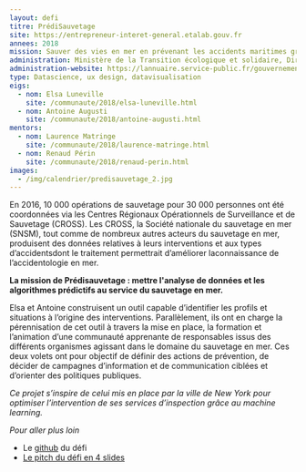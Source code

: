 ```yaml
---
layout: defi
titre: PrédiSauvetage
site: https://entrepreneur-interet-general.etalab.gouv.fr
annees: 2018
mission: Sauver des vies en mer en prévenant les accidents maritimes grâce aux données
administration: Ministère de la Transition écologique et solidaire, Direction des affaires maritimes
administration-website: https://lannuaire.service-public.fr/gouvernement/administration-centrale-ou-ministere_170825
type: Datascience, ux design, datavisualisation
eigs:
  - nom: Elsa Luneville
    site: /communaute/2018/elsa-luneville.html
  - nom: Antoine Augusti
    site: /communaute/2018/antoine-augusti.html
mentors:
  - nom: Laurence Matringe
    site: /communaute/2018/laurence-matringe.html
  - nom: Renaud Périn
    site: /communaute/2018/renaud-perin.html
images:
  - /img/calendrier/predisauvetage_2.jpg
---
```


En 2016, 10 000 opérations de sauvetage pour 30 000 personnes ont été
coordonnées via les Centres Régionaux Opérationnels de Surveillance et
de Sauvetage (CROSS). Les CROSS, la Société nationale du sauvetage en
mer (SNSM), tout comme de nombreux autres acteurs du sauvetage en mer,
produisent des données relatives à leurs interventions et aux types
d’accidentsdont le traitement permettrait d’améliorer laconnaissance
de l’accidentologie en mer.

**La mission de Prédisauvetage : mettre l'analyse de données et les
algorithmes prédictifs au service du sauvetage en mer.**

Elsa et Antoine construisent un outil capable d’identifier les profils
et situations à l’origine des interventions. Parallèlement, ils ont en
charge la pérennisation de cet outil à travers la mise en place, la
formation et l’animation d’une communauté apprenante de responsables
issus des différents organismes agissant dans le domaine du sauvetage
en mer. Ces deux volets ont pour objectif de définir des actions de
prévention, de décider de campagnes d’information et de communication
ciblées et d’orienter des politiques publiques.

_Ce projet s’inspire de celui mis en place par la ville de New York
pour optimiser l’intervention de ses services d’inspection grâce au
machine learning._

_Pour aller plus loin_

* Le [github](https://github.com/entrepreneur-interet-general/predisauvetage) du défi
* [Le pitch du défi en 4 slides](https://www.slideshare.net/Etalab/eig-promo-2-prsentation-du-dfi-prdisauvetage-80976654)

